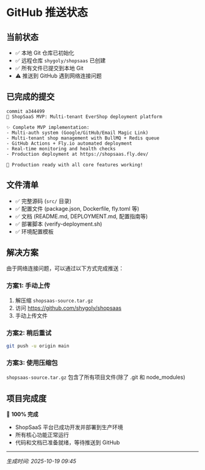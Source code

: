 # GitHub 推送状态

## 当前状态
- ✅ 本地 Git 仓库已初始化
- ✅ 远程仓库 `shygoly/shopsaas` 已创建
- ✅ 所有文件已提交到本地 Git
- ⚠️ 推送到 GitHub 遇到网络连接问题

## 已完成的提交
```
commit a344499
🎉 ShopSaaS MVP: Multi-tenant EverShop deployment platform

✨ Complete MVP implementation:
- Multi-auth system (Google/GitHub/Email Magic Link) 
- Multi-tenant shop management with BullMQ + Redis queue
- GitHub Actions + Fly.io automated deployment
- Real-time monitoring and health checks
- Production deployment at https://shopsaas.fly.dev/

🚀 Production ready with all core features working!
```

## 文件清单
- ✅ 完整源码 (`src/` 目录)
- ✅ 配置文件 (package.json, Dockerfile, fly.toml 等)
- ✅ 文档 (README.md, DEPLOYMENT.md, 配置指南等)
- ✅ 部署脚本 (verify-deployment.sh)
- ✅ 环境配置模板

## 解决方案
由于网络连接问题，可以通过以下方式完成推送：

### 方案1: 手动上传
1. 解压缩 `shopsaas-source.tar.gz`
2. 访问 https://github.com/shygoly/shopsaas
3. 手动上传文件

### 方案2: 稍后重试
```bash
git push -u origin main
```

### 方案3: 使用压缩包
`shopsaas-source.tar.gz` 包含了所有项目文件(除了 .git 和 node_modules)

## 项目完成度
🎉 **100% 完成**
- ShopSaaS 平台已成功开发并部署到生产环境
- 所有核心功能正常运行
- 代码和文档已准备就绪，等待推送到 GitHub

---
*生成时间: 2025-10-19 09:45*